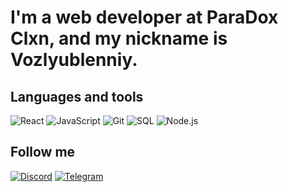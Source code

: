 # I'm a web developer at ParaDox Clxn, and my nickname is Vozlyublenniy.

## Languages and tools

![React](https://img.shields.io/badge/React-61DAFB?style=for-the-badge&logo=react&logoColor=white)
![JavaScript](https://img.shields.io/badge/JavaScript-F7DF1E?style=for-the-badge&logo=javascript&logoColor=black)
![Git](https://img.shields.io/badge/Git-F05032?style=for-the-badge&logo=git&logoColor=white)
![SQL](https://img.shields.io/badge/SQL-336791?style=for-the-badge&logo=postgresql&logoColor=white)
![Node.js](https://img.shields.io/badge/Node.js-339933?style=for-the-badge&logo=node.js&logoColor=white)

## Follow me

[![Discord](https://img.shields.io/badge/Discord-5865F2?style=for-the-badge&logo=discord&logoColor=white)](https://discord.com/users/ваш-аккаунт)
[![Telegram](https://img.shields.io/badge/Telegram-FF2D00?style=for-the-badge&logo=telegram&logoColor=white)](https://t.me/ваш-аккаунт)

